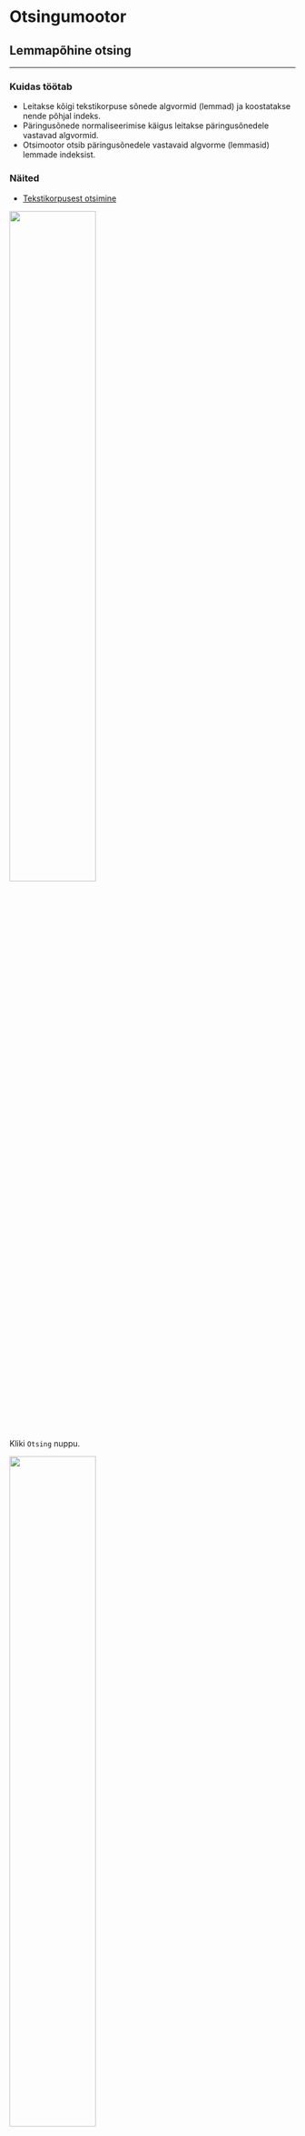 # Otsingumootor

## Lemmapõhine otsing

---

### Kuidas töötab

* Leitakse kõigi tekstikorpuse sõnede algvormid (lemmad) ja koostatakse nende põhjal indeks.
* Päringusõnede normaliseerimise käigus leitakse päringusõnedele vastavad algvormid.
* Otsimootor otsib päringusõnedele vastavaid algvorme (lemmasid) lemmade indeksist.

### Näited

* [Tekstikorpusest otsimine](https://smart-search.tartunlp.ai/wp/otsing-lemmad/process)

<img width=55% src="Ekraanipilt-otsing-lemmad-otsing-1.png">

Kliki ```Otsing``` nuppu.

<img width=55% src="Ekraanipilt-otsing-lemmad-otsing-2.png">

Ruumi kokkuhoiu huvides on keskmine osa pildist äralõigatud.

<img width=55% src="Ekraanipilt-otsing-lemmad-otsing-2b.png">

* [Tekstikorpuse kuvamine](https://smart-search.tartunlp.ai/wp/otsing-lemmad/texts)

<img width=55% src="Ekraanipilt-otsing-lemmad-tekstid-1.png">

Kliki ```Kuva``` nuppu.

<img width=55% src="Ekraanipilt-otsing-lemmad-tekstid-2.png">

* [Versiooni-info kuvamine](https://smart-search.tartunlp.ai/wp/otsing-lemmad/version)

<img width=55% src="Ekraanipilt-otsing-lemmad-version.png">

## Sõnepõhine otsing

---

### Kuidas töötab

* Tüüpiliselt kasutatakse sellist otsingut siis kui lemmade indeksit pole võimalik varem valmis  teha.
* Päringusõnede normaliseerimise käigus leitakse päringusõnedele vastavad lemmad ja genereeritakse
  neist kõikvõimalikud (käändes/pöördes) vormid.
* Otsimootor hakkab tekstikorpust otsast läbi vaatama otsides päringusõnade normaliseerimise 
  käigus leitud sõnavorme. Käesolevas "proof of concept" realisatsioonis oleme korpuse sõnavormidest
  indeksi varem valmis genereerinud (analoogiliselt lemmade indeksiga).

### Näited

* [Tekstikorpusest otsimine](https://smart-search.tartunlp.ai/wp/otsing-soned/process)

<img width=55% src="Ekraanipilt-otsing-soned-otsing-1.png">

Kliki ```Otsing``` nuppu.

<img width=55% src="Ekraanipilt-otsing-soned-otsing-2a.png">

<img width=55% src="Ekraanipilt-otsing-soned-otsing-2b.png">

Ruumi kokkuhoiu huvides on pildilt otsingutulemuste alumine osa äralõigatud.

<img width=55% src="Ekraanipilt-otsing-soned-otsing-2c.png">

* [Tekstikorpuse kuvamine](https://smart-search.tartunlp.ai/wp/otsing-soned/texts)

<img width=55% src="Ekraanipilt-otsing-lemmad-tekstid-1.png">

Kliki ```Kuva``` nuppu.

<img width=55% src="Ekraanipilt-otsing-lemmad-tekstid-2.png">

* [Versiooni-info kuvamine](https://smart-search.tartunlp.ai/wp/otsing-soned/version)

<img width=55% src="Ekraanipilt-otsing-soned-version.png">
